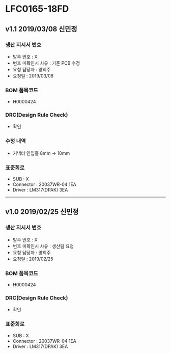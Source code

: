 # LFC0165-18FD

## v1.1 2019/03/08 신민정

### 생산 지시서 번호
* 발주 번호 : X
* 번호 미확인시 사유 : 기존 PCB 수정
* 요청 담당자 : 양희주
* 요청일 : 2019/03/08

###  BOM 품목코드
* H0000424

### DRC(Design Rule Check)
* 확인

### 수정 내역
* 커넥터 인입홀 8mm → 10mm

### 표준회로
* SUB : X
* Connector : 20037WR-04 1EA
* Driver : LM317(DPAK) 3EA

----------

## v1.0 2019/02/25 신민정

### 생산 지시서 번호
* 발주 번호 : X
* 번호 미확인시 사유 : 생산팀 요청
* 요청 담당자 : 양희주
* 요청일 : 2019/02/25

###  BOM 품목코드
* H0000424

### DRC(Design Rule Check)
* 확인

### 표준회로
* SUB : X
* Connector : 20037WR-04 1EA
* Driver : LM317(DPAK) 3EA
